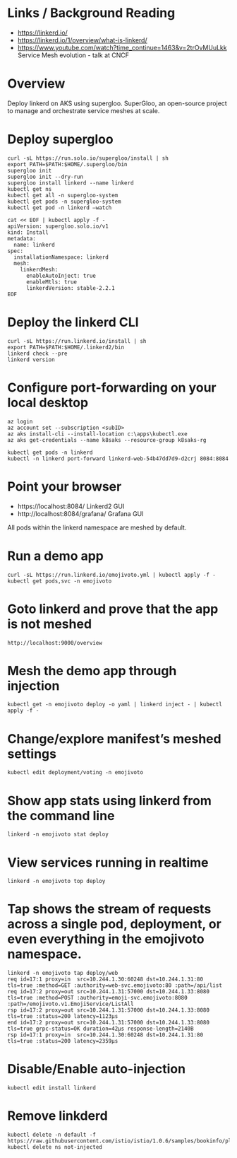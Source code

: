 # Links / Background Reading
* https://linkerd.io/
* https://linkerd.io/1/overview/what-is-linkerd/
* https://www.youtube.com/watch?time_continue=1463&v=2trOvMUuLkk Service Mesh evolution - talk at CNCF

# Overview
Deploy linkerd on AKS using supergloo.
SuperGloo, an open-source project to manage and orchestrate service meshes at scale.

# Deploy supergloo
```
curl -sL https://run.solo.io/supergloo/install | sh
export PATH=$PATH:$HOME/.supergloo/bin
supergloo init
supergloo init --dry-run
supergloo install linkerd --name linkerd
kubectl get ns
kubectl get all -n supergloo-system
kubectl get pods -n supergloo-system
kubectl get pod -n linkerd –watch

cat << EOF | kubectl apply -f -
apiVersion: supergloo.solo.io/v1
kind: Install
metadata:
  name: linkerd
spec:
  installationNamespace: linkerd
  mesh:
    linkerdMesh:
      enableAutoInject: true
      enableMtls: true
      linkerdVersion: stable-2.2.1
EOF
```

# Deploy the linkerd CLI
```
curl -sL https://run.linkerd.io/install | sh
export PATH=$PATH:$HOME/.linkerd2/bin
linkerd check --pre
linkerd version
```

# Configure port-forwarding on your local desktop
```
az login
az account set --subscription <subID>
az aks install-cli --install-location c:\apps\kubectl.exe
az aks get-credentials --name k8saks --resource-group k8saks-rg

kubectl get pods -n linkerd
kubectl -n linkerd port-forward linkerd-web-54b47dd7d9-d2crj 8084:8084
```

# Point your browser 
* https://localhost:8084/ Linkerd2 GUI
* http://localhost:8084/grafana/ Grafana GUI

All pods within the linkerd namespace are meshed by default.

# Run a demo app
```
curl -sL https://run.linkerd.io/emojivoto.yml | kubectl apply -f -
kubectl get pods,svc -n emojivoto
```

# Goto linkerd and prove that the app is not meshed
```
http://localhost:9000/overview
```

# Mesh the demo app through injection
```
kubectl get -n emojivoto deploy -o yaml | linkerd inject - | kubectl apply -f -
```

# Change/explore manifest’s meshed settings
```
kubectl edit deployment/voting -n emojivoto
```

# Show app stats using linkerd from the command line
```
linkerd -n emojivoto stat deploy
```

# View services running in realtime
```
linkerd -n emojivoto top deploy
```

# Tap shows the stream of requests across a single pod, deployment, or even everything in the emojivoto namespace.
```
linkerd -n emojivoto tap deploy/web
req id=17:1 proxy=in  src=10.244.1.30:60248 dst=10.244.1.31:80 tls=true :method=GET :authority=web-svc.emojivoto:80 :path=/api/list
req id=17:2 proxy=out src=10.244.1.31:57000 dst=10.244.1.33:8080 tls=true :method=POST :authority=emoji-svc.emojivoto:8080 :path=/emojivoto.v1.EmojiService/ListAll
rsp id=17:2 proxy=out src=10.244.1.31:57000 dst=10.244.1.33:8080 tls=true :status=200 latency=1123µs
end id=17:2 proxy=out src=10.244.1.31:57000 dst=10.244.1.33:8080 tls=true grpc-status=OK duration=42µs response-length=2140B
rsp id=17:1 proxy=in  src=10.244.1.30:60248 dst=10.244.1.31:80 tls=true :status=200 latency=2359µs
```

# Disable/Enable auto-injection
```
kubectl edit install linkerd
```

# Remove linkderd
```
kubectl delete -n default -f https://raw.githubusercontent.com/istio/istio/1.0.6/samples/bookinfo/platform/kube/bookinfo.yaml
kubectl delete ns not-injected
```
